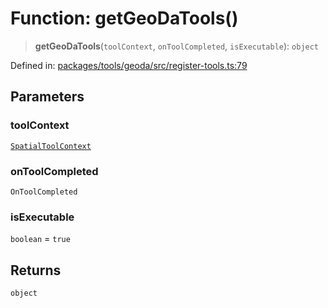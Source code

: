 # Function: getGeoDaTools()

> **getGeoDaTools**(`toolContext`, `onToolCompleted`, `isExecutable`): `object`

Defined in: [packages/tools/geoda/src/register-tools.ts:79](https://github.com/GeoDaCenter/openassistant/blob/bc4037be52d89829440fcc4aaa1010be73719d16/packages/tools/geoda/src/register-tools.ts#L79)

## Parameters

### toolContext

[`SpatialToolContext`](../type-aliases/SpatialToolContext.md)

### onToolCompleted

`OnToolCompleted`

### isExecutable

`boolean` = `true`

## Returns

`object`
